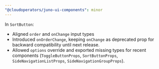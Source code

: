 ```yaml
---
"@cloudoperators/juno-ui-components": minor
---
```


In `SortButton`:
- Aligned `order` and `onChange` input types
- Introduced `onOrderChange`, keeping `onChange` as deprecated prop for backward compatibility until next release.
- Allowed `options` override and exported missing types for recent components (`ToggleButtonProps`, `SortButtonProps`, `SideNavigationListProps`, `SideNavigationGroupProps`).
